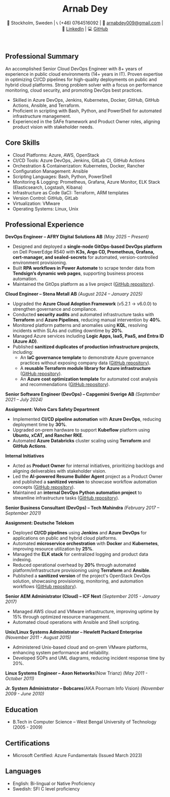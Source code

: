 <div align="center">
  <h1><b>Arnab Dey</b></h1><p>📍 Stockholm, Sweden | 📞 (+46) 0764516092 |  
    📧 <a href="mailto:arnabdey009@gmail.com">arnabdey009@gmail.com</a> |  
    🔗 <a href="https://www.linkedin.com/in/arnabdey73/">LinkedIn</a> |  
    💻 <a href="https://github.com/arnabdey73/">GitHub</a>
  </p>
  <br>
</div>


<!--
# Arnab Dey
-->
<!--
Location: Göteborg, Sweden\
Phone: (+46) 0764516092\
Mail: [arnabdey009@gmail.com](mailto:arnabdey009@gmail.com)\
LinkedIn: [LinkedIn Profile](https://www.linkedin.com/in/arnabdey73/)\
GitHub: [GitHub Profile](https://github.com/arnabdey73)
-->

## Professional Summary

An accomplished Senior Cloud DevOps Engineer with 8+ years of experience in public cloud environments (14+ years in IT). Proven expertise in optimizing CI/CD pipelines for high-quality deployments on public and hybrid cloud platforms. Strong problem solver with a focus on performance monitoring, cloud security, and promoting DevOps best practices.

- Skilled in Azure DevOps, Jenkins, Kubernetes, Docker, GitHub, GitHub Actions, Ansible, and Terraform.
- Proficient in scripting with Bash, Python, and PowerShell for automated infrastructure management.
- Experienced in the SAFe framework and Product Owner roles, aligning product vision with stakeholder needs.

## Core Skills

- Cloud Platforms: Azure, AWS, OpenStack
- CI/CD Tools: Azure DevOps, Jenkins, GitLab CI, GitHub Actions
- Orchestration & Containerization: Kubernetes, Docker, Rancher
- Configuration Management: Ansible
- Scripting Languages: Bash, Python, PowerShell
- Monitoring & Logging: Prometheus, Grafana, Azure Monitor, ELK Stack (Elasticsearch, Logstash, Kibana)
- Infrastructure as Code (IaC): Terraform, ARM templates
- Version Control: GitHub, GitLab
- Virtualization: VMware
- Operating Systems: Linux, Unix

## Professional Experience

**DevOps Engineer – AFRY Digital Solutions AB** *(May 2025 – Present)*  
- Designed and deployed a **single-node GitOps-based DevOps platform** on Dell PowerEdge R540 with **K3s, Argo CD, Prometheus, Grafana, cert-manager, and sealed-secrets** for automated, version-controlled environment provisioning.  
- Built **RPA workflows in Power Automate** to scrape tender data from **Tendsign’s dynamic web pages**, supporting business process automation.  
- Maintained the GitOps platform as a live project ([GitHub repository](https://github.com/arnabdey73/single-node-gitops)).  


**Cloud Engineer – Stena Metall AB** *(August 2024 – January 2025)*

- Upgraded the **Azure Cloud Adoption Framework** (v5.2.1 → v6.0.0) to strengthen governance and compliance.
- Conducted **security audits** and automated infrastructure tasks with **Terraform** and **Azure Pipelines**, reducing manual intervention by **40%**.
- Monitored platform patterns and anomalies using **KQL**, resolving incidents within SLAs and cutting downtime by **20%**.
- Managed Azure services including **Logic Apps, IaaS, PaaS, and Entra ID (Azure AD)**.
- Published **sanitized duplicates of production infrastructure projects**, including:
  - An **IaC governance template** to demonstrate Azure governance practices without exposing company data ([GitHub repository](https://github.com/arnabdey73/iac-azure-core-governance)).
  - A **reusable Terraform module library for Azure infrastructure** ([GitHub repository](https://github.com/arnabdey73/iac-module-library-azure)).
  - An **Azure cost optimization template** for automated cost analysis and recommendations ([GitHub repository](https://github.com/arnabdey73/azure-cost-optimizer)).
  
**Senior Software Engineer (DevOps) – Capgemini Sverige AB** *(September 2021 – July 2024)*  

**Assignment: Volvo Cars Safety Department**  
- Implemented **CI/CD pipeline automation** with **Azure DevOps**, reducing deployment time by **30%**.  
- Upgraded on-prem hardware to support **Kubeflow** platform using **Ubuntu, xCAT, and Rancher RKE**.  
- Automated **Azure Databricks** cluster scaling using **Terraform** and **GitHub Actions**.  

**Internal Initiatives**  
- Acted as **Product Owner** for internal initiatives, prioritizing backlogs and aligning deliverables with stakeholder vision.  
- Led the **AI-powered Resume Builder Agent** project as a Product Owner and published a **sanitized version** to showcase workflow automation concepts ([GitHub repository](https://github.com/arnabdey73/resume-builder-agent)).  
- Maintained an **internal DevOps Python automation project** to streamline infrastructure tasks ([GitHub repository](https://github.com/arnabdey73/devops-python-automation-project)).  


**Senior Business Consultant (DevOps) – Tech Mahindra** *(February 2017 – September 2021)*  

**Assignment: Deutsche Telekom**  
- Deployed **CI/CD pipelines** using **Jenkins** and **Azure DevOps** for applications on public and hybrid cloud platforms.  
- Automated **microservice orchestration** with **Docker** and **Kubernetes**, improving resource utilization by **25%**.  
- Managed the **ELK stack** for centralized logging and product data indexing.  
- Reduced operational overhead by **20%** through automated platform/infrastructure provisioning using **Terraform** and **Ansible**.  
- Published a **sanitized version** of the project's OpenStack DevOps solution, showcasing provisioning, monitoring, and automation workflows ([GitHub repository](https://github.com/arnabdey73/openstack-devops-suite)).  


**Senior AEM Administrator (Cloud) – ICF Next** *(September 2015 - January 2017)*

- Managed AWS cloud and VMware infrastructure, improving uptime by 15% through optimized resource management.
- Automated cloud operations with Ansible and Shell scripting.

**Unix/Linux Systems Administrator – Hewlett Packard Enterprise** *(November 2011 - August 2015)*

- Administered Unix-based cloud and on-prem VMware platforms, enhancing system performance and reliability.
- Developed SOPs and UML diagrams, reducing incident response time by 20%.

**Linux Systems Engineer – Axon Networks**(Now Trianz) *(May 2011 - October 2011)*

<!-- Managed the installation and optimization of over 100 Linux servers, achieving high availability.-->

**Jr. System Administrator – Bobcares**(AKA Poornam Info Vision) *(November 2009 - June 2010)*

<!-- Maintained Linux VPS environments, ensuring high availability and performance.-->

## Education

- B.Tech in Computer Science – West Bengal University of Technology (2005 - 2009)

## Certifications

- Microsoft Certified: Azure Fundamentals (Issued March 2023)

## Languages

- English: Bi-lingual or Native Proficiency
- Swedish: SFI C level proficiency
